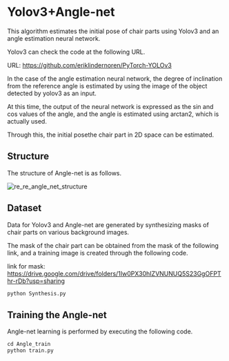# Yolov3+Angle-net

This algorithm estimates the initial pose of chair parts using Yolov3 and an angle estimation neural network.

Yolov3 can check the code at the following URL.

URL: https://github.com/eriklindernoren/PyTorch-YOLOv3

In the case of the angle estimation neural network, the degree of inclination from the reference angle is estimated by using the image of the object detected by yolov3 as an input.

At this time, the output of the neural network is expressed as the sin and cos values of the angle, and the angle is estimated using arctan2, which is actually used.

Through this, the initial posethe chair part in 2D space can be estimated.

## Structure

The structure of Angle-net is as follows.

![re_re_angle_net_structure](https://user-images.githubusercontent.com/50347012/144415227-0bb676e8-9d78-4f3e-8b24-5cf02dea9683.png)


## Dataset

Data for Yolov3 and Angle-net are generated by synthesizing masks of chair parts on various background images.

The mask of the chair part can be obtained from the mask of the following link, and a training image is created through the following code.

link for mask: https://drive.google.com/drive/folders/1Iw0PX30hIZVNUNUQ5S23GgOFPThr-rDb?usp=sharing

```p
python Synthesis.py
```

## Training the Angle-net

Angle-net learning is performed by executing the following code.

```p
cd Angle_train
python train.py
```

